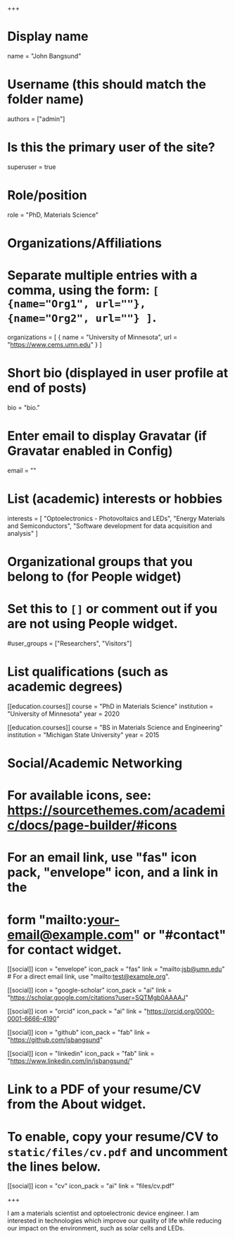 +++
# Display name
name = "John Bangsund"

# Username (this should match the folder name)
authors = ["admin"]

# Is this the primary user of the site?
superuser = true

# Role/position
role = "PhD, Materials Science"

# Organizations/Affiliations
#   Separate multiple entries with a comma, using the form: `[ {name="Org1", url=""}, {name="Org2", url=""} ]`.
organizations = [ { name = "University of Minnesota", url = "https://www.cems.umn.edu" } ]

# Short bio (displayed in user profile at end of posts)
bio = "bio."

# Enter email to display Gravatar (if Gravatar enabled in Config)
email = ""

# List (academic) interests or hobbies
interests = [
  "Optoelectronics - Photovoltaics and LEDs",
  "Energy Materials and Semiconductors",
  "Software development for data acquisition and analysis"
]

# Organizational groups that you belong to (for People widget)
#   Set this to `[]` or comment out if you are not using People widget.
#user_groups = ["Researchers", "Visitors"]

# List qualifications (such as academic degrees)
[[education.courses]]
  course = "PhD in Materials Science"
  institution = "University of Minnesota"
  year = 2020

[[education.courses]]
  course = "BS in Materials Science and Engineering"
  institution = "Michigan State University"
  year = 2015

# Social/Academic Networking
# For available icons, see: https://sourcethemes.com/academic/docs/page-builder/#icons
#   For an email link, use "fas" icon pack, "envelope" icon, and a link in the
#   form "mailto:your-email@example.com" or "#contact" for contact widget.

[[social]]
  icon = "envelope"
  icon_pack = "fas"
  link = "mailto:jsb@umn.edu"  # For a direct email link, use "mailto:test@example.org".

[[social]]
  icon = "google-scholar"
  icon_pack = "ai"
  link = "https://scholar.google.com/citations?user=SQTMgb0AAAAJ"

[[social]]
    icon = "orcid"
    icon_pack = "ai"
    link = "https://orcid.org/0000-0001-6666-4190"

[[social]]
  icon = "github"
  icon_pack = "fab"
  link = "https://github.com/jsbangsund"

[[social]]
    icon = "linkedin"
    icon_pack = "fab"
    link = "https://www.linkedin.com/in/jsbangsund/"


# Link to a PDF of your resume/CV from the About widget.
# To enable, copy your resume/CV to `static/files/cv.pdf` and uncomment the lines below.
[[social]]
   icon = "cv"
   icon_pack = "ai"
   link = "files/cv.pdf"

+++

I am a materials scientist and optoelectronic device engineer. I am interested in technologies which improve our quality of life while reducing our impact on the environment, such as solar cells and LEDs.
